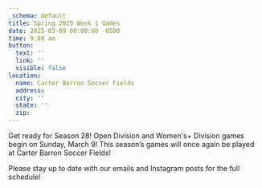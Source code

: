 ```yaml
---
_schema: default
title: Spring 2025 Week 1 Games
date: 2025-03-09 00:00:00 -0500
time: 9:00 am
button:
  text: ''
  link: ''
  visible: false
location:
  name: Carter Barron Soccer Fields
  address:
  city: ''
  state: ''
  zip:
---
```

Get ready for Season 28! Open Division and Women's+ Division games begin on Sunday, March 9! This season’s games will once again be played at Carter Barron Soccer Fields!

Please stay up to date with our emails and Instagram posts for the full schedule!